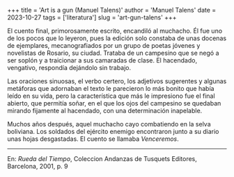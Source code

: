 +++
title = 'Art is a gun (Manuel Talens)'
author = 'Manuel Talens'
date = 2023-10-27
tags = ['literatura']
slug = 'art-gun-talens'
+++

El cuento final, primorosamente escrito, encandiló al muchacho. Él fue uno de los pocos que lo leyeron, pues la edición solo constaba de unas docenas de ejemplares, mecanografiados por un grupo de poetas jóvenes y novelistas de Rosario, su ciudad. Trataba de un campesino que se negó a ser soplón y a traicionar a sus camaradas de clase. El hacendado, vengativo, respondía dejándolo sin trabajo.

Las oraciones sinuosas, el verbo certero, los adjetivos sugerentes y algunas metáforas que adornaban el texto le parecieron lo más bonito que había leído en su vida, pero la característica que más le impresiono fue el final abierto, que permitía soñar, en el que los ojos del campesino se quedaban mirando fijamente al hacendado, con una determinación inapelable.

Muchos años después, aquel muchacho cayo combatiendo en la selva boliviana. Los soldados del ejército enemigo encontraron junto a su diario unas hojas desgastadas. El cuento se llamaba *Venceremos*.

---

En: *Rueda del Tiempo*, Coleccion Andanzas de Tusquets Editores, Barcelona, 2001, p. 9